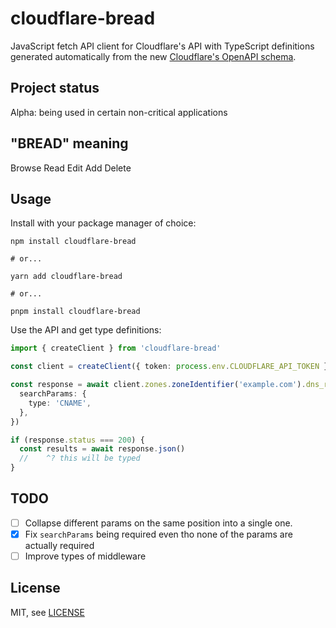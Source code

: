 # cloudflare-bread

JavaScript fetch API client for Cloudflare's API with TypeScript definitions generated automatically from the new [Cloudflare's OpenAPI schema](https://developers.cloudflare.com/api/).

## Project status

Alpha: being used in certain non-critical applications

## "BREAD" meaning

Browse
Read
Edit
Add
Delete

## Usage

Install with your package manager of choice:

```shell
npm install cloudflare-bread

# or...

yarn add cloudflare-bread

# or...

pnpm install cloudflare-bread
```

Use the API and get type definitions:

```typescript
import { createClient } from 'cloudflare-bread'

const client = createClient({ token: process.env.CLOUDFLARE_API_TOKEN })

const response = await client.zones.zoneIdentifier('example.com').dns_records.$get({
  searchParams: {
    type: 'CNAME',
  },
})

if (response.status === 200) {
  const results = await response.json()
  //    ^? this will be typed
}
```

## TODO

- [ ] Collapse different params on the same position into a single one.
- [x] Fix `searchParams` being required even tho none of the params are actually required
- [ ] Improve types of middleware

## License

MIT, see [LICENSE](./LICENSE)
